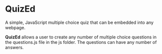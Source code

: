 # QuizEd
A simple, JavaScript multiple choice quiz that can be embedded into any webpage.

**QuizEd** allows a user to create any number of multiple choice questions in the questions.js file in the js folder. The questions can have any number of answers. 
